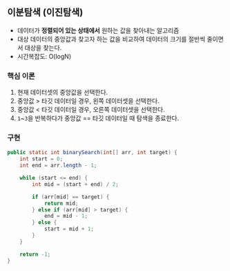 ## 이분탐색 (이진탐색)

- 데이터가 **정렬되어 있는 상태에서** 원하는 값을 찾아내는 알고리즘
- 대상 데이터의 중앙값과 찾고자 하는 값을 비교하여 데이터의 크기를 절반씩 줄이면서 대상을 찾는다.
- 시간복잡도: O(logN)

### 핵심 이론

1. 현재 데이터셋의 중앙값을 선택한다.
2. 중앙값 > 타깃 데이터일 경우, 왼쪽 데이터셋을 선택한다.
3. 중앙값 < 타깃 데이터일 경우, 오른쪽 데이터셋을 선택한다.
4. `1`~`3`을 반복하다가 중앙값 == 타깃 데이터일 때 탐색을 종료한다.

### 구현

```java
public static int binarySearch(int[] arr, int target) {
    int start = 0;
    int end = arr.length - 1;

    while (start <= end) {
        int mid = (start + end) / 2;

        if (arr[mid] == target) {
            return mid;
        } else if (arr[mid] > target) {
            end = mid - 1;
        } else {
            start = mid + 1;
        }
    }

    return -1;
}
```
